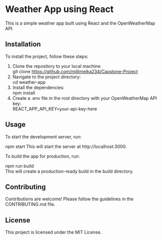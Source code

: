 # Weather App using React
This is a simple weather app built using React and the OpenWeatherMap API.

## Installation
To install the project, follow these steps:

1. Clone the repository to your local machine: <br />
git clone https://github.com/millimelka234/Capstone-Project
2. Navigate to the project directory: <br />
cd weather-app
3. Install the dependencies: <br />
npm install
4. Create a .env file in the root directory with your OpenWeatherMap API key: <br />
REACT_APP_API_KEY=your-api-key-here

## Usage
To start the development server, run:

npm start
This will start the server at http://localhost:3000.

To build the app for production, run:

npm run build <br />
This will create a production-ready build in the build directory.

## Contributing
Contributions are welcome! Please follow the guidelines in the CONTRIBUTING.md file.

## License
This project is licensed under the MIT License.
